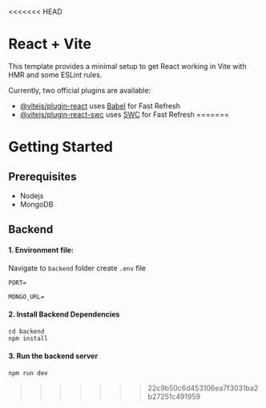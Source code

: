 <<<<<<< HEAD
# React + Vite

This template provides a minimal setup to get React working in Vite with HMR and some ESLint rules.

Currently, two official plugins are available:

- [@vitejs/plugin-react](https://github.com/vitejs/vite-plugin-react/blob/main/packages/plugin-react/README.md) uses [Babel](https://babeljs.io/) for Fast Refresh
- [@vitejs/plugin-react-swc](https://github.com/vitejs/vite-plugin-react-swc) uses [SWC](https://swc.rs/) for Fast Refresh
=======
# Getting Started

## Prerequisites

- Nodejs
- MongoDB

## Backend

#### 1. **Environment file**:

Navigate to `backend` folder create `.env` file

```
PORT=

MONGO_URL=
```

#### 2. Install Backend Dependencies

```
cd backend
npm install
```

#### 3. Run the backend server
```
npm run dev
```
>>>>>>> 22c9b50c6d453106ea7f3031ba2b27251c491959
